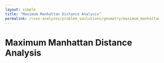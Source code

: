 ```yaml
---
layout: simple
title: "Maximum Manhattan Distance Analysis"
permalink: /cses-analyses/problem_soulutions/geometry/maximum_manhattan_distance_analysis
---
```



# Maximum Manhattan Distance Analysis
